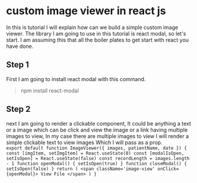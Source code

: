 # custom image viewer in react js
In this is tutorial I will explain how can we build a simple custom image viewer.
The library I am going to use in this tutorial is react modal, so let's start.
I am assuming this that all the boiler plates to get start with react you have done.
## Step 1
First I am going to install react modal with this command.  
  > npm install react-modal
## Step 2
next I am going to render a clickable component, It could be anything a text or a image which can be click and view the image or a link having multiple images to view, In my case there are multiple images to view I will render a simple clickable text to view images Which I will pass as a prop.  
    `export default function ImageViewer({ images, patientName, date }) {
    const [imgItem, setImgItem] = React.useState(0)
    const [modalIsOpen, setIsOpen] = React.useState(false)
    const recordLength = images.length - 1
    function openModal() {
    setIsOpen(true)
    }
    function closeModal() {
    setIsOpen(false)
    }
    return (
    <span className='image-view' onClick={openModal}>
        View File
      </span>
     )
      }`
